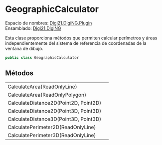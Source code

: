 # GeographicCalculator

Espacio de nombres: [Digi21.DigiNG.Plugin](/digi3d-net/programacion/.net/referencia/digi21.diging.plugin/)  
Ensamblado: [Digi21.DigiNG](/digi3d-net/programacion/.net/referencia/digi21.diging.plugin/digi21.diging/)

Esta clase proporciona métodos que permiten calcular perímetros y áreas independientemente del sistema de referencia de coordenadas de la ventana de dibujo.

```csharp
public class GeographicCalculator
```

## Métodos

|  |  |
| :--- | :--- |
| CalculateArea\(ReadOnlyLine\) |  |
| CalculateArea\(ReadOnlyPolygon\) |  |
| CalculateDistance2D\(Point2D, Point2D\) |  |
| CalculateDistance2D\(Point3D, Point3D\) |  |
| CalculateDistance3D\(Point3D, Point3D\) |  |
| CalculatePerimeter2D\(ReadOnlyLine\) |  |
| CalculatePerimeter3D\(ReadOnlyLine\) |  |

